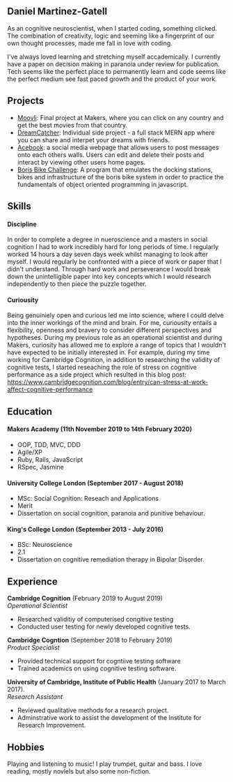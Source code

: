 ## Daniel Martinez-Gatell

As an cognitive neuroscientist, when I started coding, something clicked. The combination of creativity, logic and seeming like a fingerprint of our own thought processes, made me fall in love with coding.

I've always loved learning and stretching myself accademically. I currently have a paper on decision making in paranoia under review for publication. Tech seems like the perfect place to permanently learn and code seems like the perfect medium see fast paced growth and the product of your work.

## Projects

- [Moovli](https://github.com/AndreaDiotallevi/moovli): Final project at Makers, where you can click on any country and get the best movies from that country. 
- [DreamCatcher](https://github.com/denriquem/dreamCatcher): Individual side project - a full stack MERN app where you can share and interpet your dreams with friends.
- [Acebook](https://github.com/denriquem/acebook--TeamFavouriteFriendLove-): a social media webpage that allows users to post messages onto each others walls. Users can edit and delete their  posts and interact by viewing other users home pages. 
- [Boris Bike Challenge](https://github.com/denriquem/Boris_Bikes_JS): A program that emulates the docking stations, bikes and infrastructure of the boris bike system in order to practice the fundamentals of object oriented programming in javascript. 

## Skills

#### Discipline

In order to complete a degree in nueroscience and a masters in social cognition I had to work incredibly hard for long periods of time. I regularly worked 14 hours a day seven days week whilst managing to look after myself. I would regularly be confronted with a piece of work or paper that I didn't understand. Through hard work and perseverance I would break down the unintelligible paper into key concepts which I would research independently to then piece the puzzle together.


#### Curiousity

Being genuiniely open and curious led me into science, where I could delve into the inner workings of the mind and brain. For me, curiousity entails a flexibility, openness and bravery to consider different perspectives and hypotheses. During my previous role as an operational scientist and during Makers, curiosity has allowed me to explore a range of topics that I wouldn't have expected to be initially interested in. For example, during my time working for Cambridge Cognition, in addition to researching the validity of cognitive tests, I started reseaching the role of stress on cognitive performance as a side project which resulted in this blog post: https://www.cambridgecognition.com/blog/entry/can-stress-at-work-affect-cognitive-performance


## Education

#### Makers Academy (11th November 2019 to 14th February 2020)

- OOP, TDD, MVC, DDD
- Agile/XP
- Ruby, Rails, JavaScript
- RSpec, Jasmine

#### University College London (September 2017 - August 2018)

- MSc: Social Cognition: Reseach and Applications
- Merit 
- Dissertation on social cognition, paranoia and punitive behaviour.

#### King's College London (September 2013 - July 2016)

- BSc: Neuroscience
- 2.1 
- Dissertation on cognitive remediation therapy in Bipolar Disorder.

## Experience

**Cambridge Cognition** (February 2019 to August 2019)    
*Operational Scientist*  
- Researched validitiy of computerised congitive testing
- Conducted user testing for newly developed cognitive tests.

**Cambridge Cogntion** (September 2018 to February 2019)   
*Product Specialist*  
- Provided technical support for cogntiive testing software
- Trained academics on using cognitive testing software.

**University of Cambridge, Institute of Public Health** (January 2017 to March 2017).    
*Research Assistant*  
- Reviewed qualitative methods for a research project.
- Adminstrative work to assist the development of the Institute for Research Improvement.

## Hobbies

Playing and listening to music! I play trumpet, guitar and bass. I love reading, mostly novlels but also some non-fiction. 
